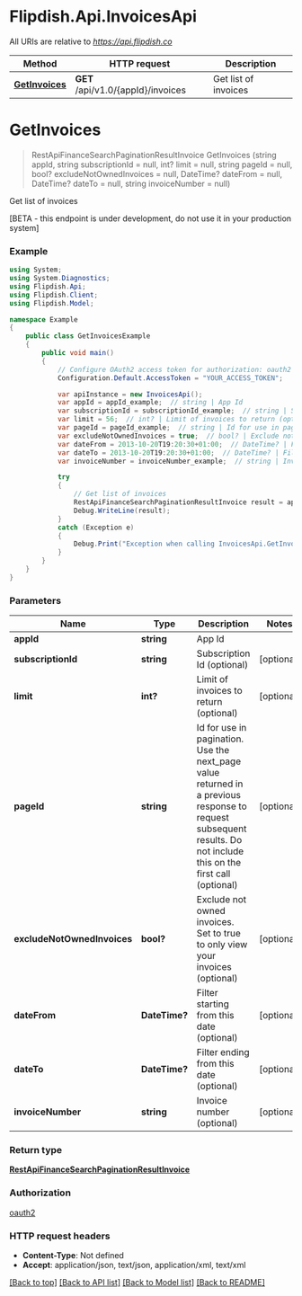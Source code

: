 # Flipdish.Api.InvoicesApi

All URIs are relative to *https://api.flipdish.co*

Method | HTTP request | Description
------------- | ------------- | -------------
[**GetInvoices**](InvoicesApi.md#getinvoices) | **GET** /api/v1.0/{appId}/invoices | Get list of invoices


<a name="getinvoices"></a>
# **GetInvoices**
> RestApiFinanceSearchPaginationResultInvoice GetInvoices (string appId, string subscriptionId = null, int? limit = null, string pageId = null, bool? excludeNotOwnedInvoices = null, DateTime? dateFrom = null, DateTime? dateTo = null, string invoiceNumber = null)

Get list of invoices

[BETA - this endpoint is under development, do not use it in your production system]

### Example
```csharp
using System;
using System.Diagnostics;
using Flipdish.Api;
using Flipdish.Client;
using Flipdish.Model;

namespace Example
{
    public class GetInvoicesExample
    {
        public void main()
        {
            // Configure OAuth2 access token for authorization: oauth2
            Configuration.Default.AccessToken = "YOUR_ACCESS_TOKEN";

            var apiInstance = new InvoicesApi();
            var appId = appId_example;  // string | App Id
            var subscriptionId = subscriptionId_example;  // string | Subscription Id (optional) (optional) 
            var limit = 56;  // int? | Limit of invoices to return (optional) (optional) 
            var pageId = pageId_example;  // string | Id for use in pagination. Use the next_page value returned in a previous response to request subsequent results. Do not include this on the first call (optional) (optional) 
            var excludeNotOwnedInvoices = true;  // bool? | Exclude not owned invoices. Set to true to only view your invoices (optional) (optional) 
            var dateFrom = 2013-10-20T19:20:30+01:00;  // DateTime? | Filter starting from this date (optional) (optional) 
            var dateTo = 2013-10-20T19:20:30+01:00;  // DateTime? | Filter ending from this date (optional) (optional) 
            var invoiceNumber = invoiceNumber_example;  // string | Invoice number (optional) (optional) 

            try
            {
                // Get list of invoices
                RestApiFinanceSearchPaginationResultInvoice result = apiInstance.GetInvoices(appId, subscriptionId, limit, pageId, excludeNotOwnedInvoices, dateFrom, dateTo, invoiceNumber);
                Debug.WriteLine(result);
            }
            catch (Exception e)
            {
                Debug.Print("Exception when calling InvoicesApi.GetInvoices: " + e.Message );
            }
        }
    }
}
```

### Parameters

Name | Type | Description  | Notes
------------- | ------------- | ------------- | -------------
 **appId** | **string**| App Id | 
 **subscriptionId** | **string**| Subscription Id (optional) | [optional] 
 **limit** | **int?**| Limit of invoices to return (optional) | [optional] 
 **pageId** | **string**| Id for use in pagination. Use the next_page value returned in a previous response to request subsequent results. Do not include this on the first call (optional) | [optional] 
 **excludeNotOwnedInvoices** | **bool?**| Exclude not owned invoices. Set to true to only view your invoices (optional) | [optional] 
 **dateFrom** | **DateTime?**| Filter starting from this date (optional) | [optional] 
 **dateTo** | **DateTime?**| Filter ending from this date (optional) | [optional] 
 **invoiceNumber** | **string**| Invoice number (optional) | [optional] 

### Return type

[**RestApiFinanceSearchPaginationResultInvoice**](RestApiFinanceSearchPaginationResultInvoice.md)

### Authorization

[oauth2](../README.md#oauth2)

### HTTP request headers

 - **Content-Type**: Not defined
 - **Accept**: application/json, text/json, application/xml, text/xml

[[Back to top]](#) [[Back to API list]](../README.md#documentation-for-api-endpoints) [[Back to Model list]](../README.md#documentation-for-models) [[Back to README]](../README.md)

